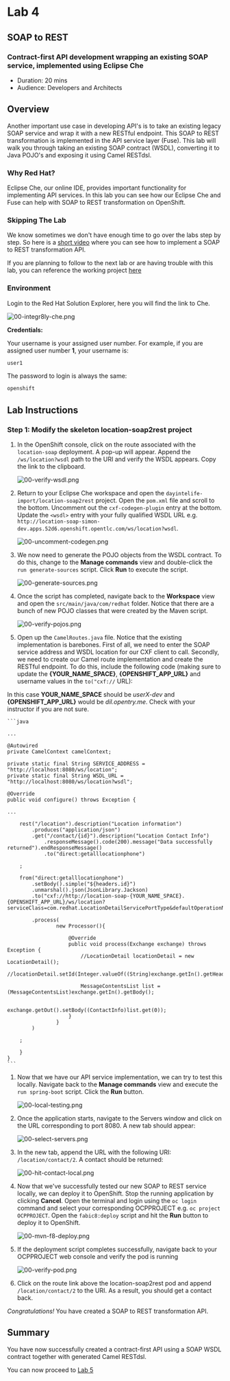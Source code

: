 # Lab 4

## SOAP to REST

### Contract-first API development wrapping an existing SOAP service, implemented using Eclipse Che

* Duration: 20 mins
* Audience: Developers and Architects

## Overview

Another important use case in developing API's is to take an existing legacy SOAP service and wrap it with a new RESTful endpoint.  This SOAP to REST transformation is implemented in the API service layer (Fuse).  This lab will walk you through taking an existing SOAP contract (WSDL), converting it to Java POJO's and exposing it using Camel RESTdsl.

### Why Red Hat?

Eclipse Che, our online IDE, provides important functionality for implementing API services. In this lab you can see how our Eclipse Che and Fuse can help with SOAP to REST transformation on OpenShift.

### Skipping The Lab

We know sometimes we don't have enough time to go over the labs step by step. So here is a [short video](https://youtu.be/CjmO7v3o5dA) where you can see how to implement a SOAP to REST transformation API.

If you are planning to follow to the next lab or are having trouble with this lab, you can reference the working project [here](https://github.com/RedHatWorkshops/dayinthelife-integration/tree/master/projects/location-soap2rest)

### Environment


Login to the Red Hat Solution Explorer, here you will find the link to Che.

![00-integr8ly-che.png](images/00-integr8ly-che.png "Integr8ly CHE")

**Credentials:**

Your username is your assigned user number. For example, if you are assigned user number **1**, your username is: 

```bash
user1
```

The password to login is always the same:

```bash
openshift
```

## Lab Instructions

### Step 1: Modify the skeleton location-soap2rest project

1. In the OpenShift console, click on the route associated with the `location-soap` deployment.  A pop-up will appear.  Append the `/ws/location?wsdl` path to the URI and verify the WSDL appears. Copy the link to the clipboard.

    ![00-verify-wsdl.png](images/00-verify-wsdl.png "Verify WSDL")

1. Return to your Eclipse Che workspace and open the `dayintelife-import/location-soap2rest` project.  Open the `pom.xml` file and scroll to the bottom.  Uncomment out the `cxf-codegen-plugin` entry at the bottom.  Update the `<wsdl>` entry with your fully qualified WSDL URL e.g. `http://location-soap-simon-dev.apps.52d6.openshift.opentlc.com/ws/location?wsdl`.

    ![00-uncomment-codegen.png](images/00-uncomment-codegen.png "Uncomment codegen plugin")

1. We now need to generate the POJO objects from the WSDL contract.  To do this, change to the **Manage commands** view and double-click the `run generate-sources` script.  Click **Run** to execute the script.

    ![00-generate-sources.png](images/00-generate-sources.png "Generate Sources")

1. Once the script has completed, navigate back to the **Workspace** view and open the `src/main/java/com/redhat` folder.  Notice that there are a bunch of new POJO classes that were created by the Maven script.

    ![00-verify-pojos.png](images/00-verify-pojos.png "Verify Pojos")

1. Open up the `CamelRoutes.java` file.  Notice that the existing implementation is barebones. First of all, we need to enter the SOAP service address and WSDL location for our CXF client to call.  Secondly, we need to create our Camel route implementation and create the RESTful endpoint.  To do this, include the following code (making sure to update the **{YOUR_NAME_SPACE}**,  **{OPENSHIFT_APP_URL}** and username values in the `to("cxf://` URL):

In this case **YOUR_NAME_SPACE** should be *userX-dev* and **{OPENSHIFT_APP_URL}** would be *dil.opentry.me*. Check with your instructor if you are not sure. 


    ```java
	
	...

	@Autowired
	private CamelContext camelContext;
	
	private static final String SERVICE_ADDRESS = "http://localhost:8080/ws/location";
	private static final String WSDL_URL = "http://localhost:8080/ws/location?wsdl";

	@Override
	public void configure() throws Exception {
	
	...	
	
		rest("/location").description("Location information")
			.produces("application/json")
			.get("/contact/{id}").description("Location Contact Info")
				.responseMessage().code(200).message("Data successfully returned").endResponseMessage()
				.to("direct:getalllocationphone")
			
		;
		
		from("direct:getalllocationphone")
			.setBody().simple("${headers.id}")
			.unmarshal().json(JsonLibrary.Jackson)
			.to("cxf://http://location-soap-{YOUR_NAME_SPACE}.{OPENSHIFT_APP_URL}/ws/location?serviceClass=com.redhat.LocationDetailServicePortType&defaultOperationName=contact")
			
			.process(
					new Processor(){

						@Override
						public void process(Exchange exchange) throws Exception {
							//LocationDetail locationDetail = new LocationDetail();
							//locationDetail.setId(Integer.valueOf((String)exchange.getIn().getHeader("id")));
							
							MessageContentsList list = (MessageContentsList)exchange.getIn().getBody();
							
							exchange.getOut().setBody((ContactInfo)list.get(0));
						}
					}
			)
			
		;
	
	    }
	}
    ```

1. Now that we have our API service implementation, we can try to test this locally.  Navigate back to the **Manage commands** view and execute the `run spring-boot` script.  Click the **Run** button.

    ![00-local-testing.png](images/00-local-testing.png)
    
1. Once the application starts, navigate to the Servers window and click on the URL corresponding to port 8080.  A new tab should appear:

    ![00-select-servers.png](images/00-select-servers.png)

1. In the new tab, append the URL with the following URI: `/location/contact/2`.  A contact should be returned:

    ![00-hit-contact-local.png](images/00-hit-contact-local.png)

1. Now that we've successfully tested our new SOAP to REST service locally, we can deploy it to OpenShift.  Stop the running application by clicking **Cancel**.  Open the terminal and login using the `oc login` command and select your corresponding OCPPROJECT e.g. `oc project OCPPROJECT`.  Open the `fabic8:deploy` script and hit the **Run** button to deploy it to OpenShift.

    ![00-mvn-f8-deploy.png](images/00-mvn-f8-deploy.png "Maven Fabric8 Deploy")


1. If the deployment script completes successfully, navigate back to your OCPPROJECT web console and verify the pod is running

    ![00-verify-pod.png](images/00-verify-pod.png "Location SOAP2REST")

1. Click on the route link above the location-soap2rest pod and append `/location/contact/2` to the URI.  As a result, you should get a contact back.


*Congratulations!* You have created a SOAP to REST transformation API.

## Summary

You have now successfully created a contract-first API using a SOAP WSDL contract together with generated Camel RESTdsl.

You can now proceed to [Lab 5](../lab05/#lab-5)

